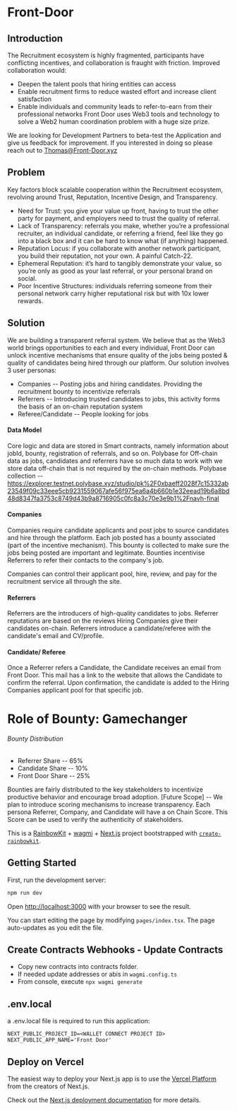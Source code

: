 # Front-Door

## Introduction

The Recruitment ecosystem is highly fragmented, participants have conflicting incentives, and collaboration is fraught with friction.
Improved collaboration would:

- Deepen the talent pools that hiring entities can access
- Enable recruitment firms to reduce wasted effort and increase client satisfaction
- Enable individuals and community leads to refer-to-earn from their professional networks
  Front Door uses Web3 tools and technology to solve a Web2 human coordination problem with a huge size prize.

We are looking for Development Partners to beta-test the Application and give us feedback for improvement. If you interested in doing so please reach out to Thomas@Front-Door.xyz

## Problem

Key factors block scalable cooperation within the Recruitment ecosystem, revolving around Trust, Reputation, Incentive Design, and Transparency.

- Need for Trust: you give your value up front, having to trust the other party for payment, and employers need to trust the quality of referral.
- Lack of Transparency: referrals you make, whether you’re a professional recruiter, an individual candidate, or referring a friend, feel like they go into a black box and it can be hard to know what (if anything) happened.
- Reputation Locus: if you collaborate with another network participant, you build their reputation, not your own. A painful Catch-22.
- Ephemeral Reputation: it’s hard to tangibly demonstrate your value, so you’re only as good as your last referral, or your personal brand on social.
- Poor Incentive Structures: individuals referring someone from their personal network carry higher reputational risk but with 10x lower rewards.

## Solution

We are building a transparent referral system. We believe that as the Web3 world brings opportunities to each and every individual, Front Door can unlock incentive mechanisms that ensure quality of the jobs being posted & quality of candidates being hired through our platform.
Our solution involves 3 user personas:

- Companies -- Posting jobs and hiring candidates. Providing the recruitment bounty to incentivize referrals
- Referrers -- Introducing trusted candidates to jobs, this activity forms the basis of an on-chain reputation system
- Referee/Candidate -- People looking for jobs

#### Data Model

Core logic and data are stored in Smart contracts, namely information about jobId, bounty, registration of referrals, and so on.
Polybase for Off-chain data as jobs, candidates and referrers have so much data to work with we store data off-chain that is not required by the on-chain methods.
Polybase collection -- https://explorer.testnet.polybase.xyz/studio/pk%2F0xbaeff2028f7c15332ab23549f09c33eee5cb9231559067afe56f975ea6a4b660b1e32eead19b6a8bd48d8347fa3753c8749d43b9a8716905c0fc8a3c70e3e9b1%2Fnavh-final

#### Companies

Companies require candidate applicants and post jobs to source candidates and hire through the platform. Each job posted has a bounty associated (part of the incentive mechanism). This bounty is collected to make sure the jobs being posted are important and legitimate. Bounties incentivise Referrers to refer their contacts to the company's job.

Companies can control their applicant pool, hire, review, and pay for the recruitment service all through the site.

#### Referrers

Referrers are the introducers of high-quality candidates to jobs. Referrer reputations are based on the reviews Hiring Companies give their candidates on-chain.
Referrers introduce a candidate/referee with the candidate's email and CV/profile.

#### Candidate/ Referee

Once a Referrer refers a Candidate, the Candidate receives an email from Front Door. This mail has a link to the website that allows the Candidate to confirm the referral. Upon confirmation, the candidate is added to the Hiring Companies applicant pool for that specific job.

# Role of Bounty: Gamechanger

###### Bounty Distribution

- Referrer Share -- 65%
- Candidate Share -- 10%
- Front Door Share -- 25%

Bounties are fairly distributed to the key stakeholders to incentivize productive behavior and encourage broad adoption.
[Future Scope] -- We plan to introduce scoring mechanisms to increase transparency. Each persona Referrer, Company, and Candidate will have a on Chain Score. This Score can be used to verify the authenticity of stakeholders.


This is a [RainbowKit](https://rainbowkit.com) + [wagmi](https://wagmi.sh) + [Next.js](https://nextjs.org/) project bootstrapped with [`create-rainbowkit`](https://github.com/rainbow-me/rainbowkit/tree/main/packages/create-rainbowkit).

## Getting Started

First, run the development server:

```bash
npm run dev
```

Open [http://localhost:3000](http://localhost:3000) with your browser to see the result.

You can start editing the page by modifying `pages/index.tsx`. The page auto-updates as you edit the file.

## Create Contracts Webhooks - Update Contracts
- Copy new contracts into contracts folder.
- If needed update addresses or abis in `wagmi.config.ts`
- From console, execute `npx wagmi generate`

## .env.local
a .env.local file is required to run this application:

```
NEXT_PUBLIC_PROJECT_ID=<WALLET CONNECT PROJECT ID>
NEXT_PUBLIC_APP_NAME='Front Door'
```

## Deploy on Vercel

The easiest way to deploy your Next.js app is to use the [Vercel Platform](https://vercel.com/new?utm_medium=default-template&filter=next.js&utm_source=create-next-app&utm_campaign=create-next-app-readme) from the creators of Next.js.

Check out the [Next.js deployment documentation](https://nextjs.org/docs/deployment) for more details.
